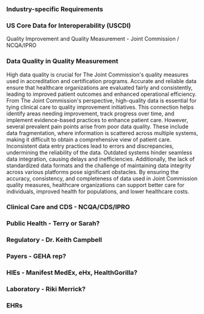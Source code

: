 ### Industry-specific Requirements

<a name="uscdi"></a>
### US Core Data for Interoperability (USCDI)

Quality Improvement and Quality Measurement - Joint Commission / NCQA/IPRO

### Data Quality in Quality Measurement
High data quality is crucial for The Joint Commission's quality measures used in accreditation and certification programs. Accurate and reliable data ensure that healthcare organizations are evaluated fairly and consistently, leading to improved patient outcomes and enhanced operational efficiency. From The Joint Commission's perspective, high-quality data is essential for tying clinical care to quality improvement initiatives. This connection helps identify areas needing improvement, track progress over time, and implement evidence-based practices to enhance patient care. However, several prevalent pain points arise from poor data quality. These include data fragmentation, where information is scattered across multiple systems, making it difficult to obtain a comprehensive view of patient care. Inconsistent data entry practices lead to errors and discrepancies, undermining the reliability of the data. Outdated systems hinder seamless data integration, causing delays and inefficiencies. Additionally, the lack of standardized data formats and the challenge of maintaining data integrity across various platforms pose significant obstacles. By ensuring the accuracy, consistency, and completeness of data used in Joint Commission quality measures, healthcare organizations can support better care for individuals, improved health for populations, and lower healthcare costs.

### Clinical Care and CDS - NCQA/CDS/IPRO
### Public Health - Terry or Sarah?
### Regulatory - Dr. Keith Campbell
### Payers - GEHA rep?
### HIEs - Manifest MedEx, eHx, HealthGorilla?
### Laboratory - Riki Merrick?
### EHRs
